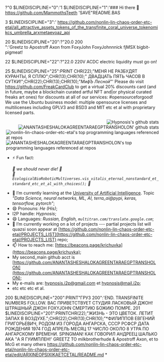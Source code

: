 ?"0 $LINEDISCIPLINE="0":'1 $LINEDISCIPLINE="1":'### Hi there 👋 https://github.com/MammothsTeeth 'SAVE"README.BAS

3 $LINEDISCIPLINE="3":' https://github.com/nonlin-lin-chaos-order-etc-etal/all_attractive_assets_tokens_of_the_transfinite_coral_universe_tokenomikcs_umbrella_arxmetaevoaz_api
















20 $LINEDISCIPLINE="20":?"20.0 200 <br clear=all>":'Greetz to Apostroff Axon from FoxyJohn FoxyJohnnnick fjMSX bigbit-pigmeat!

22 $LINEDISCIPLINE="22":?"22.0 220V ACDC electric liquidity must go on!


25 $LINEDISCIPLINE="25":PRINT CHR(22);"МЕНЯ НЕ РАЗБУДЯТ КУРАНТЫ, Я СПЛЮ";CHR(13);CHR(10);"    ДВАДЦАТЬ ПЯТЬ ЧАСОВ В СУТКИ!";CHR(22);CHR(13);CHR(10);"*МифЪ Лесной*"' Please do visit https://github.com/FreakCardClub to get a virtual 20% discounts card (and in future, maybe a blockchain curated artful NFT and|or physical curated freaks art ones) for discounts at all of our services: #opensourceforgood! We use the Ubuntu business model: multiple opensource licenses and multilicenses including GPLV3 and BSD3 and MIT etc et al with proprietary licensed parts.

<img align="right" src="https://github-readme-stats.vercel.app/api?username=nonlin-lin-chaos-order-etc-etal&show_icons=true&icon_color=0366d6&bg_color=ffffff&hide_title=true&hide=contribs&include_all_commits=true" alt="Hypnosis's github stats"/>

<br clear=all>

<img align="right" src="https://github-readme-stats.vercel.app/api?username=ANANTASHESHALOKAGREENTARAEGPTRANSHOLON&show_icons=true&icon_color=0366d6&bg_color=ffffff&hide_title=true&hide=contribs&include_all_commits=true" alt="ANANTASHESHALOKAGREENTARAEGPTRANSHOLON' github stats"/>

<br clear=all>

<img align="right" src="https://github-readme-stats.vercel.app/api/top-langs/?username=nonlin-lin-chaos-order-etc-etal&layout=compact&hide=html" alt="nonlin-lin-chaos-order-etc-etal's top programming languages referenced at repos"/>

<br clear=all>

<img align="right" src="https://github-readme-stats.vercel.app/api/top-langs/?username=ANANTASHESHALOKAGREENTARAEGPTRANSHOLON&layout=compact&hide=html" alt="ANANTASHESHALOKAGREENTARAEGPTRANSHOLON's top programming languages referenced at repos"/>

<br clear=all>



<!--
**nonlin-lin-chaos-order-etc-etal/nonlin-lin-chaos-order-etc-etal** is a ✨ _special_ ✨ repository because its `README.md` (this file) appears on your GitHub profile.

Here are some ideas to get you started:

- 👯 I’m looking to collaborate on ...
- 🤔 I’m looking for help with ...
- 💬 Ask me about ...
-->
- ⚡ Fun fact: <em><p>
      :green_heart: we should never die! :green_heart:<br clear="all"/>
      :green_heart: `EcologicalBioRoboticMultiverses.vis_vitalis_eternal_nonstandard_et_standard_etc_et_al_with_choices();` :green_heart:
  </p></em>
- 🌱 I’m currently learning at the [University of Artificial Intelligence](https://neural-university.ru/). Topic <em>"Data Science, neural networks, ML, AI, terra_ai@pypi, keras, tensorflow, pytorch"</em>;
- 😄 Pronouns: <em>He (His)</em>;
- I2P handle: <em>Hypnosis</em>;
- 😄 Languages: <em>Russian, English, `multitran.com/translate.google.com`</em>;
- 🔭 I’m currently working on a lot of projects --- partial projects list will quazsi soon appear at [https://github.com/nonlin-lin-chaos-order-etc-etal/PROJECTS_LIST](https://github.com/nonlin-lin-chaos-order-etc-etal/PROJECTS_LIST) repo;
- 📫 How to reach me: [https://beacons.page/krichuvka](https://beacons.page/krichuvka);
- My second_main github acct is [https://github.com/ANANTASHESHALOKAGREENTARAEGPTRANSHOLON](https://github.com/ANANTASHESHALOKAGREENTARAEGPTRANSHOLON);
- My e-mails are: [hypnosis.i2p@gmail.com](mailto:hypnosis.i2p@gmail.com) et [hypnosis@mail.i2p](mailto:hypnosis@mail.i2p);
- etc etc etc et al.





































































































































200 $LINEDISCIPLINE="200":PRINT"ГРУЗ 200":'END. TRANSFINITE NUMBERS FOLLOW. ВАС ПРИВЕТСТВУЕТ СТУДИЯ ЛАСКОВЫЙ ДЖОН! ШТРАШНЫЙ ДЖОН FOXYJOHN СМЕРТИЮ БОЖИЮ ПОМРЕ.
201 $LINEDISCIPLINE="201":PRINTCHR(22);"ЖИЗНЬ - ЭТО ЦВЕТОК. ЛЕТИТ ЗАПАХ В ВОЗДУХЕ.";CHR(22);CHR(13);CHR(10);"*ФИЛИППОВ ЕВГЕНИЙ ГРИГОРЬЕВИЧ, РОДОМ ИЗ ГОРОДА АНГАРСКА, СССР РСФСР ДАТА РОЖДЕНИЯ 1974 ГОД АПРЕЛЬ МЕСЯЦ 17 ЧИСЛО ОКОЛО 8 УТРА ПО АНГАРСКОМУ ВРЕМЕНИ. SPINGMAN! КАК ГОВОРИЛ АНДРЕЕЦ ШАЛЬКО AKA "А Я ГУИМПЛЕН!' GREETZ TO milkbrotherhude & Apostroff Axon, et to McG et many others https://github.com/nonlin-lin-chaos-order-etc-etal/nonlin-lin-chaos-order-etc-etal/edit/ARXINEOPSIXIKAETCETAL/README.md *
